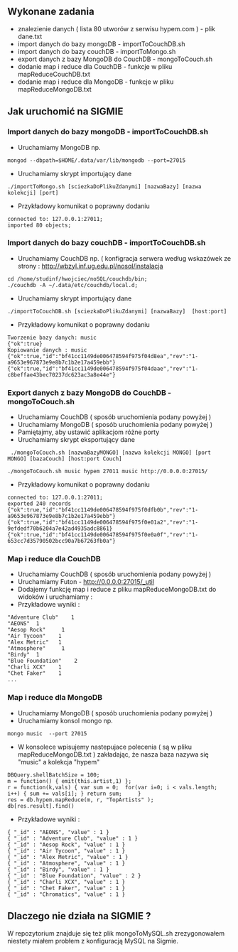 ## Wykonane zadania 

- znalezienie danych ( lista 80 utworów z serwisu hypem.com ) - plik dane.txt
- import danych do bazy mongoDB -  importToCouchDB.sh
- import danych do bazy couchDB -  importToMongo.sh
- export danych z bazy MongoDB do CouchDB  -   mongoToCouch.sh   
- dodanie map i reduce dla CouchDB - funkcje w pliku mapReduceCouchDB.txt
- dodanie map i reduce dla MongoDB - funkcje w pliku mapReduceMongoDB.txt


## Jak uruchomić na SIGMIE

### Import danych do bazy mongoDB - importToCouchDB.sh
- Uruchamiamy MongoDB np. 

```
mongod --dbpath=$HOME/.data/var/lib/mongodb --port=27015 
```
- Uruchamiamy skrypt importujący dane

```
./importToMongo.sh [sciezkaDoPlikuZdanymi] [nazwaBazy] [nazwa kolekcji] [port]
```
- Przykładowy komunikat o poprawny dodaniu

```
connected to: 127.0.0.1:27011;
imported 80 objects;
```

### Import danych do bazy couchDB - importToCouchDB.sh
- Uruchamiamy CouchDB np. ( konfigracja serwera według wskazówek ze strony : http://wbzyl.inf.ug.edu.pl/nosql/instalacja

```
cd /home/studinf/hwojciec/noSQL/couchdb/bin;
./couchdb -A ~/.data/etc/couchdb/local.d;
```

- Uruchamiamy skrypt importujący dane

```
./importToCouchDB.sh [sciezkaDoPlikuZdanymi] [nazwaBazy]  [host:port]
```

- Przykładowy komunikat o poprawny dodaniu

```
Tworzenie bazy danych: music
{"ok":true}
Kopiowanie danych : music
{"ok":true,"id":"bf41cc1149de006478594f975f04d8ea","rev":"1-a9653e967873e9e8b7c1b2e17a459ebb"}
{"ok":true,"id":"bf41cc1149de006478594f975f04daae","rev":"1-c8beffae43bec70237dc623ac3a8e44e"}
```


### Export danych z bazy MongoDB do CouchDB  - mongoToCouch.sh  

- Uruchamiamy CouchDB ( sposób uruchomienia podany powyżej )
- Uruchamiamy MongoDB ( sposób uruchomienia podany powyżej )
- Pamiętajmy, aby ustawić aplikacjom różne porty
- Uruchamiamy skrypt eksportujący dane

```
 ./mongoToCouch.sh [nazwaBazyMONGO] [nazwa kolekcji MONGO] [port MONGO] [bazaCouch] [host:port Couch]
```

```
./mongoToCouch.sh music hypem 27011 music http://0.0.0.0:27015/
```


- Przykładowy komunikat o poprawny dodaniu
 
``` 
connected to: 127.0.0.1:27011;
exported 240 records
{"ok":true,"id":"bf41cc1149de006478594f975f0dfb0b","rev":"1-a9653e967873e9e8b7c1b2e17a459ebb"}
{"ok":true,"id":"bf41cc1149de006478594f975f0e01a2","rev":"1-9efdedf70b6204a7e42ad4935adc8861}
{"ok":true,"id":"bf41cc1149de006478594f975f0e0a0f","rev":"1-653cc7d35790502bcc90a7b67263fb0a"}
```

### Map i reduce dla CouchDB
- Uruchamiamy CouchDB ( sposób uruchomienia podany powyżej )
- Uruchamiamy Futon - http://0.0.0.0:27015/_util
- Dodajemy funkcję map i reduce z pliku  mapReduceMongoDB.txt do widoków i uruchamiamy :
- Przykładowe wyniki : 

```
"Adventure Club"	1
"AEONS"	 1
"Aesop Rock"	 1
"Air Tycoon"	1
"Alex Metric"	1
"Atmosphere"	 1
"Birdy"	 1
"Blue Foundation"	 2
"Charli XCX"	1
"Chet Faker"	1
...
```

### Map i reduce dla MongoDB

- Uruchamiamy MongoDB ( sposób uruchomienia podany powyżej )
- Uruchamiamy konsol mongo np.
```
mongo music  --port 27015
```
- W konsolece wpisujemy nastepujace polecenia ( są w pliku mapReduceMongoDB.txt ) zakładając, że nasza baza nazywa się "music" a kolekcja "hypem"

```
DBQuery.shellBatchSize = 100;
m = function() { emit(this.artist,1) };
r = function(k,vals) { var sum = 0;  for(var i=0; i < vals.length; i++) { sum += vals[i]; } return sum;     }
res = db.hypem.mapReduce(m, r, "TopArtists" );
db[res.result].find()
```
- Przykładowe wyniki : 

```
{ "_id" : "AEONS", "value" : 1 }
{ "_id" : "Adventure Club", "value" : 1 }
{ "_id" : "Aesop Rock", "value" : 1 }
{ "_id" : "Air Tycoon", "value" : 1 }
{ "_id" : "Alex Metric", "value" : 1 }
{ "_id" : "Atmosphere", "value" : 1 }
{ "_id" : "Birdy", "value" : 1 }
{ "_id" : "Blue Foundation", "value" : 2 }
{ "_id" : "Charli XCX", "value" : 1 }
{ "_id" : "Chet Faker", "value" : 1 }
{ "_id" : "Chromatics", "value" : 1 }
```


## Dlaczego nie działa na SIGMIE ?

W repozytorium znajduje się też plik  mongoToMySQL.sh zrezygonowałem niestety miałem probłem z konfiguracją MySQL na Sigmie.

